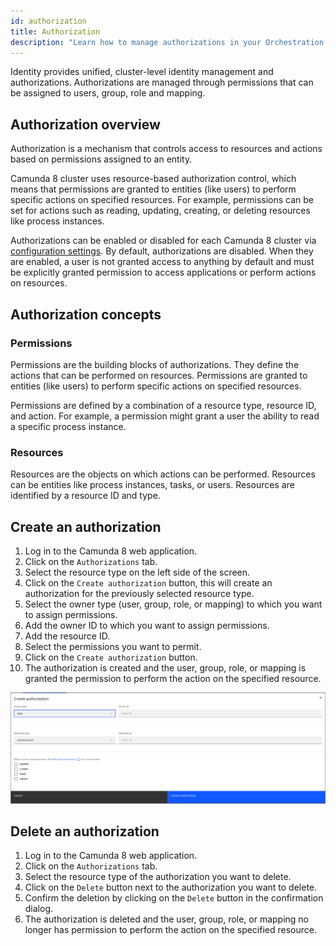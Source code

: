 ```yaml
---
id: authorization
title: Authorization
description: "Learn how to manage authorizations in your Orchestration cluster."
---
```


Identity provides unified, cluster-level identity management and authorizations. Authorizations are managed through permissions that can be assigned to users, group, role and mapping.

## Authorization overview

Authorization is a mechanism that controls access to resources and actions based on permissions assigned to an entity.

Camunda 8 cluster uses resource-based authorization control, which means that permissions are granted to entities (like users) to perform specific actions on specified resources. For example, permissions can be set for actions such as reading, updating, creating, or deleting resources like process instances.

Authorizations can be enabled or disabled for each Camunda 8 cluster via [configuration settings](../installation.md#enable-api-authentication-and-authorizations). By default, authorizations are disabled. When they are enabled, a user is not granted access to anything by default and must be explicitly granted permission to access applications or perform actions on resources.

## Authorization concepts

### Permissions

Permissions are the building blocks of authorizations. They define the actions that can be performed on resources. Permissions are granted to entities (like users) to perform specific actions on specified resources.

Permissions are defined by a combination of a resource type, resource ID, and action. For example, a permission might grant a user the ability to read a specific process instance.

### Resources

Resources are the objects on which actions can be performed. Resources can be entities like process instances, tasks, or users. Resources are identified by a resource ID and type.

## Create an authorization

1. Log in to the Camunda 8 web application.
2. Click on the `Authorizations` tab.
3. Select the resource type on the left side of the screen.
4. Click on the `Create authorization` button, this will create an authorization for the previously selected resource type.
5. Select the owner type (user, group, role, or mapping) to which you want to assign permissions.
6. Add the owner ID to which you want to assign permissions.
7. Add the resource ID.
8. Select the permissions you want to permit.
9. Click on the `Create authorization` button.
10. The authorization is created and the user, group, role, or mapping is granted the permission to perform the action on the specified resource.

![identity-create-authorization-tab](../img/create-authorization-tab.png)

## Delete an authorization

1. Log in to the Camunda 8 web application.
2. Click on the `Authorizations` tab.
3. Select the resource type of the authorization you want to delete.
4. Click on the `Delete` button next to the authorization you want to delete.
5. Confirm the deletion by clicking on the `Delete` button in the confirmation dialog.
6. The authorization is deleted and the user, group, role, or mapping no longer has permission to perform the action on the specified resource.
